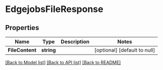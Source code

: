 # EdgejobsFileResponse

## Properties
Name | Type | Description | Notes
------------ | ------------- | ------------- | -------------
**FileContent** | **string** |  | [optional] [default to null]

[[Back to Model list]](../README.md#documentation-for-models) [[Back to API list]](../README.md#documentation-for-api-endpoints) [[Back to README]](../README.md)


